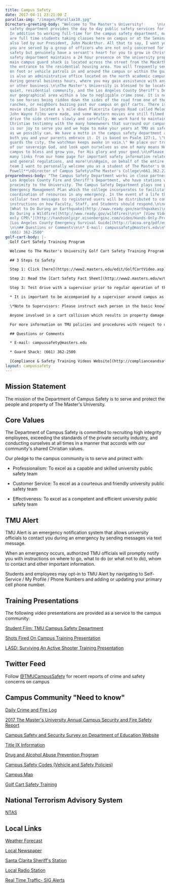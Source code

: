 ```yaml
---
title: Campus Safety
date: 2017-04-11 23:21:00 Z
parallax-img: "/images/Parallax10.jpg"
Directors-greeting-body: "Welcome to The Master's University!      \n\nThe campus
  safety department provides the day to day public safety services for the university.
  In addition to working full-time for the campus safety department, many of our employees
  are full time students taking classes here on campus or at the Seminary in Sun Valley,
  also led by our President, John MacArthur. All that to say, I want you to know that
  you are served by a group of officers who are not only concerned for your personal
  safety but genuinely have a servant's heart for you to grow in Christ.\n\nThe campus
  safety department maintains a 24 hour presence on the university property, and the
  main campus guard shack is located across the street from the MacArthur Center at
  the entrance to the residential housing area. You will frequently see our officers
  on foot or vehicle patrols in and around the campus or within the guard shack. There
  is also an administrative office located on the north academic campus that is open
  during general business hours, where you may gain assistance with any permitting
  or other business.\n\nThe Master's University is blessed to be located within a
  quiet, residential community, and the Los Angeles County Sheriff's Department charts
  our geographical area within a low to negligible crime zone. It is not uncommon
  to see horses being ridden down the sides of the road from one of the many beautiful
  ranches, or neighbors buzzing past our campus on golf carts. There is even a historic
  movie studio located a ½ mile down Placerita Canyon Road called Melody Ranch where
  John Wayne films were made, and some Western movies are still filmed today. Please
  drive the side streets slowly and carefully. We work hard to maintain an excellent
  Christian testimony with the many homeowners that surround our campus property.\n\nIt
  is our joy to serve you and we hope to make your years at TMU as safe and secure
  as we possibly can. We have a motto in the campus safety department and hope that
  both you and your parents embrace it. It is based on Psalm 127:1, \"Unless the LORD
  guards the city, the watchman keeps awake in vain.\" We place our trust in the hands
  of our sovereign God, and look upon ourselves as one of many means He uses on this
  campus to bless and grow you, for His glory and your good.\n\nPlease click on the
  many links from our home page for important safety information related to our parking
  and general regulations, and more!\n\nAgain, on behalf of the entire public safety
  team I want to personally welcome you as a student of The Master's University!\n\n**C.
  Powell**\nDirector of Campus Safety\nThe Master's College\n661.362.2208"
preparedness-body: "The Campus Safety Department works in close partnership with the
  Los Angeles County Fire and Sheriff's Department, who have stations within close
  proximity to the University. The Campus Safety Department plays one part in a larger
  Emergency Management Plan which the college incorporates to facilitate effective
  coordination of resources in any emergency. In the event of a life threatening emergency,
  cellular text messages to registered users will be distributed to communicate important
  instructions on how Faculty, Staff, and Students should respond.\n\n## Dare to Prepare\n\n*
  [What to Do During an Earthquake](http://www.ready.gov/earthquakes)\n\n* [What to
  Do During a Wildfire](http://www.ready.gov/wildfires)\n\n* [View Video: \"Hands
  only CPR\"](http://handsonlycpr.eisenberginc.com/video/Hands-Only-Promo-English.wmv)\n\n*
  [Los Angeles County Emergency Survival Guide](http://lacoa.org/pdf/emergencysurvivalguide-lowres.pdf)
  \n\n## Questions or Comments\n\n* E-mail: campussafety@masters.edu\n\n* Guard Shack:
  (661) 362-2500"
golf-cart-body: |-
  Golf Cart Safety Training Program

  Welcome to The Master's University Golf Cart Safety Training Program! This program has been developed to encourage safe operation on TMU campus properties of golf carts or any type of electric or low powered industrial style utility carts. All faculty, staff, and students who may operate a cart on the TMU properties are required to complete this training.

  ## 3 Steps to Safety

  Step 1: Click [here](https://www2.masters.edu/edit/GolfCartVideo.asp) to view the Golf Cart Training Presentation.

  Step 2: Read the [Cart Safety Fact Sheet](http://www2.masters.edu/w/GetHostedFile.ashx?TMC\+Cart\+Safety\+Fact\+Sheet.pdf&Id=588) and download, sign, and send the [Acknowledgement of Responsibility Form](http://www2.masters.edu/w/GetHostedFile.ashx?Acknowledgement\+of\+Responsibility\+for\+Carts.pdf&Id=587) to Campus Safety, box 34.

  Step 3: Test drive with a supervisor prior to regular operation of the cart.

  * It is important to be accompanied by a supervisor around campus as each department may maintain additional rules regarding cart operation and charging. This is not an optional step as your signed acknowledgement of responsibility form indicates. If your department has no experienced drivers please email campussecurity@masters.edu for further assistance.

  \*Note to Supervisors: Please instruct each person in the basic knowledge of the cart's functions and evaluate their skills as they operate on different parts of the campus properties. Speed is always a factor as well as operating around blind corners.

  Anyone involved in a cart collision which results in property damage or injury must report the incident to a supervisor and campus safety.

  For more information on TMU policies and procedures with respect to driving vehicles on campus please review the vehicle code on our main website or contact the Director of Campus Safety.

  ## Questions or Comments

  * E-mail: campussafety@masters.edu

  * Guard Shack: (661) 362-2500

  [Compliance & Safety Training Videos Website](http://complianceandsafety.com/)
layout: campussafety
---
```


## Mission Statement 

The mission of the Department of Campus Safety is to serve and protect the people and property of The Master's University.  

## Core Values 

The Department of Campus Safety is committed to recruiting high integrity employees, exceeding the standards of the private security industry, and conducting ourselves at all times in a manner that accords with our community's shared Christian values.    

Our pledge to the campus community is to serve and protect with: 

* Professionalism: To excel as a capable and skilled university public safety team

* Customer Service: To excel as a courteous and friendly university public safety team

* Effectiveness: To excel as a competent and efficient university public safety team

## TMU Alert 

TMU Alert is an emergency notification system that allows university officials to contact you during an emergency by sending messages via text message. 

When an emergency occurs, authorized TMU officials will promptly notify you with instructions on where to go, what to do (or what not to do), whom to contact and other important information.

Students and employees may opt-in to TMU Alert by navigating to Self-Service / My Profile / Phone Numbers and adding or updating your primary cell phone number. 

## Training Presentations 

The following video presentations are provided as a service to the campus community:

[Student Film: TMU Campus Safety Department](https://www.youtube.com/watch?v=jDKW0gpBgco)

[Shots Fired On Campus Training Presentation](https://mix.office.com/watch/d8mtp1ue02zp) 

[LASD: Surviving An Active Shooter Training Presentation](https://www.youtube.com/watch?v=DFQ-oxhdFjE)

## Twitter Feed

Follow [@TMUCampusSafety](https://twitter.com/TMUCampusSafety) for recent reports of crime and safety concerns on campus

## Campus Community "Need to know"

[Daily Crime and Fire Log](/uploads/Daily%20Crime%20and%20Fire%20Log%20Stats.pdf)

[2017 The Master's University Annual Campus Security and Fire Safety Report](/media/870363/2017-annual-security-and-fire-safety-report.pdf)

[Campus Safety and Security Survey on Department of Education Website](http://ope.ed.gov/security/Index.aspx)

[Title IX Information](/title-ix)

[Drug and Alcohol Abuse Prevention Program ](/media/870369/tmu-daapp-2017-2018-4.pdf)

[Campus Safety Codes (Vehicle and Safety Policies)](http://www.masters.edu/media/870173/campus-safety-codes_aug-2017.pdf "Campus Safety Codes_Aug 2017.pdf (1)")

[Campus Map](http://www.masters.edu/uploads/campus_map_3.pdf)

[Golf Cart Safety Training](#video)

## National Terrorism Advisory System

[NTAS](https://www.dhs.gov/ntas/advisory/ntas_17_0515_0001)

## Local Links

[Weather Forecast](http://forecast.weather.gov/MapClick.php?CityName=Newhall&state=CA&site=LOX&textField1=34.3847&textField2=-118.53&e=0)

[Local Newspaper](http://www.the-signal.com/news/)

[Santa Clarita Sheriff's Station](http://shq.lasdnews.net/pages/patrolstation.aspx?id=SCT)

[Local Radio Station](http://www.hometownstation.com/)

[Real Time Traffic- SIG Alerts](http://www.sigalert.com/map.asp?Region=Greater\+Los\+Angeles)